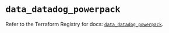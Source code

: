 # `data_datadog_powerpack`

Refer to the Terraform Registry for docs: [`data_datadog_powerpack`](https://registry.terraform.io/providers/datadog/datadog/3.76.0/docs/data-sources/powerpack).
